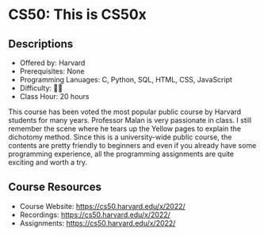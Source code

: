 # CS50: This is CS50x

## Descriptions

- Offered by: Harvard
- Prerequisites: None
- Programming Lanuages: C, Python, SQL, HTML, CSS, JavaScript
- Difficulty: 🌟🌟
- Class Hour: 20 hours

This course has been voted the most popular public course by Harvard students for many years. Professor Malan is very passionate in class. I still remember the scene where he tears up the Yellow pages to explain the dichotomy method. Since this is a university-wide public course, the contents are pretty friendly to beginners and even if you already have some programming experience, all the programming assignments are quite exciting and worth a try.

## Course Resources

- Course Website: <https://cs50.harvard.edu/x/2022/>
- Recordings: <https://cs50.harvard.edu/x/2022/>
- Assignments: <https://cs50.harvard.edu/x/2022/>
